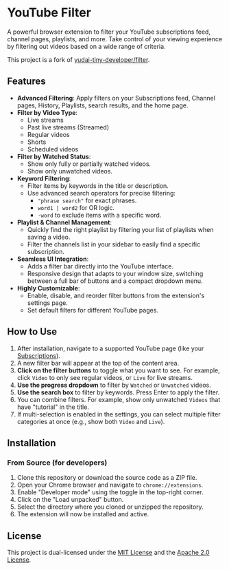 # YouTube Filter

A powerful browser extension to filter your YouTube subscriptions feed, channel pages, playlists, and more. Take control of your viewing experience by filtering out videos based on a wide range of criteria.

This project is a fork of [yudai-tiny-developer/filter](https://github.com/yudai-tiny-developer/filter).

## Features

- **Advanced Filtering**: Apply filters on your Subscriptions feed, Channel pages, History, Playlists, search results, and the home page.
- **Filter by Video Type**:
  - Live streams
  - Past live streams (Streamed)
  - Regular videos
  - Shorts
  - Scheduled videos
- **Filter by Watched Status**:
  - Show only fully or partially watched videos.
  - Show only unwatched videos.
- **Keyword Filtering**:
  - Filter items by keywords in the title or description.
  - Use advanced search operators for precise filtering:
    - `"phrase search"` for exact phrases.
    - `word1 | word2` for OR logic.
    - `-word` to exclude items with a specific word.
- **Playlist & Channel Management**:
  - Quickly find the right playlist by filtering your list of playlists when saving a video.
  - Filter the channels list in your sidebar to easily find a specific subscription.
- **Seamless UI Integration**:
  - Adds a filter bar directly into the YouTube interface.
  - Responsive design that adapts to your window size, switching between a full bar of buttons and a compact dropdown menu.
- **Highly Customizable**:
  - Enable, disable, and reorder filter buttons from the extension's settings page.
  - Set default filters for different YouTube pages.

## How to Use

1.  After installation, navigate to a supported YouTube page (like your [Subscriptions](https://www.youtube.com/feed/subscriptions)).
2.  A new filter bar will appear at the top of the content area.
3.  **Click on the filter buttons** to toggle what you want to see. For example, click `Video` to only see regular videos, or `Live` for live streams.
4.  **Use the progress dropdown** to filter by `Watched` or `Unwatched` videos.
5.  **Use the search box** to filter by keywords. Press Enter to apply the filter.
6.  You can combine filters. For example, show only unwatched `Videos` that have "tutorial" in the title.
7.  If multi-selection is enabled in the settings, you can select multiple filter categories at once (e.g., show both `Video` and `Live`).

## Installation

### From Source (for developers)

1.  Clone this repository or download the source code as a ZIP file.
2.  Open your Chrome browser and navigate to `chrome://extensions`.
3.  Enable "Developer mode" using the toggle in the top-right corner.
4.  Click on the "Load unpacked" button.
5.  Select the directory where you cloned or unzipped the repository.
6.  The extension will now be installed and active.

## License

This project is dual-licensed under the [MIT License](LICENSE-MIT) and the [Apache 2.0 License](LICENSE-APACHE).

